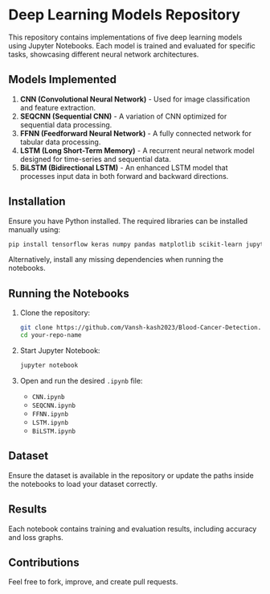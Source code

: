 # Deep Learning Models Repository

This repository contains implementations of five deep learning models using Jupyter Notebooks. Each model is trained and evaluated for specific tasks, showcasing different neural network architectures.

## Models Implemented

1. **CNN (Convolutional Neural Network)** - Used for image classification and feature extraction.
2. **SEQCNN (Sequential CNN)** - A variation of CNN optimized for sequential data processing.
3. **FFNN (Feedforward Neural Network)** - A fully connected network for tabular data processing.
4. **LSTM (Long Short-Term Memory)** - A recurrent neural network model designed for time-series and sequential data.
5. **BiLSTM (Bidirectional LSTM)** - An enhanced LSTM model that processes input data in both forward and backward directions.

## Installation

Ensure you have Python installed. The required libraries can be installed manually using:

```bash
pip install tensorflow keras numpy pandas matplotlib scikit-learn jupyter seaborn
```

Alternatively, install any missing dependencies when running the notebooks.

## Running the Notebooks

1. Clone the repository:
   ```bash
   git clone https://github.com/Vansh-kash2023/Blood-Cancer-Detection.git
   cd your-repo-name
   ```

2. Start Jupyter Notebook:
   ```bash
   jupyter notebook
   ```

3. Open and run the desired `.ipynb` file:
   - `CNN.ipynb`
   - `SEQCNN.ipynb`
   - `FFNN.ipynb`
   - `LSTM.ipynb`
   - `BiLSTM.ipynb`

## Dataset

Ensure the dataset is available in the repository or update the paths inside the notebooks to load your dataset correctly.

## Results

Each notebook contains training and evaluation results, including accuracy and loss graphs.

## Contributions

Feel free to fork, improve, and create pull requests.

